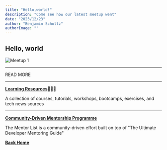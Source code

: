 ```yaml
---
title: "Hello,world!"
description: "Come see how our latest meetup went"
date: "2023/12/23"
author: "Benjamin Scholtz"
authorImage: ""
---
```


## Hello, world

![Meetup 1](/images/Image1.jpg)

---

READ MORE

---

[**Learning Resources**](/posts/LearningResources)👩🏾‍🎓

A collection of courses, tutorials, workshops, bootcamps, exercises, and tech news sources

---

[**Community-Driven Mentorship Programme**](/posts/MentorshipProgramme)

The Mentor List is a community-driven effort built on top of "The Ultimate Developer Mentoring Guide"

[**Back Home**](/)
